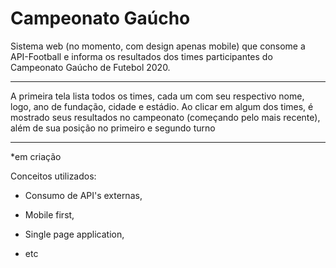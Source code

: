 ﻿# Campeonato Gaúcho
 
 Sistema web (no momento, com design apenas mobile) que consome a API-Football e informa os resultados dos times participantes do Campeonato Gaúcho de Futebol 2020.
 
 -------------------------
 
 A primeira tela lista todos os times, cada um com seu respectivo nome, logo, ano de fundação, cidade e estádio. Ao clicar em algum dos times, é mostrado seus resultados no campeonato (começando pelo mais recente), além de sua posição no primeiro e segundo turno
 
 -------------------------------
 
 *em criação
 
 Conceitos  utilizados: 
 
 - Consumo de API's externas,
 
 - Mobile first,
 
 - Single page application,
 
 - etc
